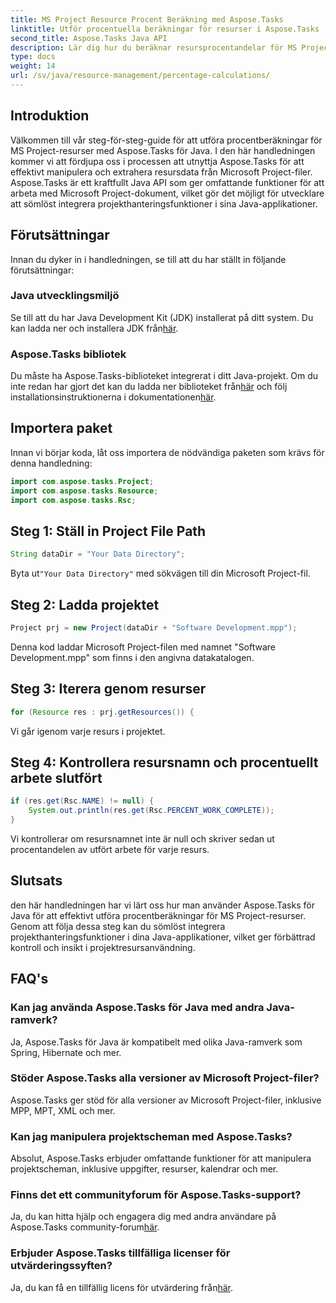 ```yaml
---
title: MS Project Resource Procent Beräkning med Aspose.Tasks
linktitle: Utför procentuella beräkningar för resurser i Aspose.Tasks
second_title: Aspose.Tasks Java API
description: Lär dig hur du beräknar resursprocentandelar för MS Project med Aspose.Tasks för Java. Steg-för-steg-guide med kodexempel ingår.
type: docs
weight: 14
url: /sv/java/resource-management/percentage-calculations/
---
```

## Introduktion
Välkommen till vår steg-för-steg-guide för att utföra procentberäkningar för MS Project-resurser med Aspose.Tasks för Java. I den här handledningen kommer vi att fördjupa oss i processen att utnyttja Aspose.Tasks för att effektivt manipulera och extrahera resursdata från Microsoft Project-filer. Aspose.Tasks är ett kraftfullt Java API som ger omfattande funktioner för att arbeta med Microsoft Project-dokument, vilket gör det möjligt för utvecklare att sömlöst integrera projekthanteringsfunktioner i sina Java-applikationer.
## Förutsättningar
Innan du dyker in i handledningen, se till att du har ställt in följande förutsättningar:
### Java utvecklingsmiljö
 Se till att du har Java Development Kit (JDK) installerat på ditt system. Du kan ladda ner och installera JDK från[här](https://www.oracle.com/java/technologies/javase-jdk11-downloads.html).
### Aspose.Tasks bibliotek
Du måste ha Aspose.Tasks-biblioteket integrerat i ditt Java-projekt. Om du inte redan har gjort det kan du ladda ner biblioteket från[här](https://releases.aspose.com/tasks/java/) och följ installationsinstruktionerna i dokumentationen[här](https://reference.aspose.com/tasks/java/).

## Importera paket
Innan vi börjar koda, låt oss importera de nödvändiga paketen som krävs för denna handledning:
```java
import com.aspose.tasks.Project;
import com.aspose.tasks.Resource;
import com.aspose.tasks.Rsc;
```
## Steg 1: Ställ in Project File Path
```java
String dataDir = "Your Data Directory";
```
 Byta ut`"Your Data Directory"` med sökvägen till din Microsoft Project-fil.
## Steg 2: Ladda projektet
```java
Project prj = new Project(dataDir + "Software Development.mpp");
```
Denna kod laddar Microsoft Project-filen med namnet "Software Development.mpp" som finns i den angivna datakatalogen.
## Steg 3: Iterera genom resurser
```java
for (Resource res : prj.getResources()) {
```
Vi går igenom varje resurs i projektet.
## Steg 4: Kontrollera resursnamn och procentuellt arbete slutfört
```java
if (res.get(Rsc.NAME) != null) {
    System.out.println(res.get(Rsc.PERCENT_WORK_COMPLETE));
}
```
Vi kontrollerar om resursnamnet inte är null och skriver sedan ut procentandelen av utfört arbete för varje resurs.

## Slutsats
den här handledningen har vi lärt oss hur man använder Aspose.Tasks för Java för att effektivt utföra procentberäkningar för MS Project-resurser. Genom att följa dessa steg kan du sömlöst integrera projekthanteringsfunktioner i dina Java-applikationer, vilket ger förbättrad kontroll och insikt i projektresursanvändning.
## FAQ's
### Kan jag använda Aspose.Tasks för Java med andra Java-ramverk?
Ja, Aspose.Tasks för Java är kompatibelt med olika Java-ramverk som Spring, Hibernate och mer.
### Stöder Aspose.Tasks alla versioner av Microsoft Project-filer?
Aspose.Tasks ger stöd för alla versioner av Microsoft Project-filer, inklusive MPP, MPT, XML och mer.
### Kan jag manipulera projektscheman med Aspose.Tasks?
Absolut, Aspose.Tasks erbjuder omfattande funktioner för att manipulera projektscheman, inklusive uppgifter, resurser, kalendrar och mer.
### Finns det ett communityforum för Aspose.Tasks-support?
 Ja, du kan hitta hjälp och engagera dig med andra användare på Aspose.Tasks community-forum[här](https://forum.aspose.com/c/tasks/15).
### Erbjuder Aspose.Tasks tillfälliga licenser för utvärderingssyften?
 Ja, du kan få en tillfällig licens för utvärdering från[här](https://purchase.aspose.com/temporary-license/).
